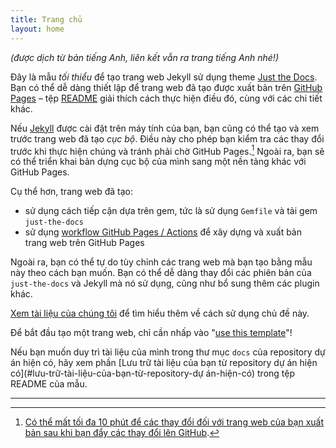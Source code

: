 ```yaml
---
title: Trang chủ
layout: home
---
```


*(được dịch từ bản tiếng Anh, liên kết vẫn ra trang tiếng Anh nhé!)*

Đây là mẫu *tối thiểu* để tạo trang web Jekyll sử dụng theme [Just the Docs]. Bạn có thể dễ dàng thiết lập để trang web đã tạo được xuất bản trên [GitHub Pages] – tệp [README] giải thích cách thực hiện điều đó, cùng với các chi tiết khác.

Nếu [Jekyll] được cài đặt trên máy tính của bạn, bạn cũng có thể tạo và xem trước trang web đã tạo *cục bộ*. Điều này cho phép bạn kiểm tra các thay đổi trước khi thực hiện chúng và tránh phải chờ GitHub Pages.[^1] Ngoài ra, bạn sẽ có thể triển khai bản dựng cục bộ của mình sang một nền tảng khác với GitHub Pages.

Cụ thể hơn, trang web đã tạo:

- sử dụng cách tiếp cận dựa trên gem, tức là sử dụng `Gemfile` và tải gem `just-the-docs`
- sử dụng [workflow GitHub Pages / Actions] để xây dựng và xuất bản trang web trên GitHub Pages

Ngoài ra, bạn có thể tự do tùy chỉnh các trang web mà bạn tạo bằng mẫu này theo cách bạn muốn. Bạn có thể dễ dàng thay đổi các phiên bản của `just-the-docs` và Jekyll mà nó sử dụng, cũng như bổ sung thêm các plugin khác.

[Xem tài liệu của chúng tôi][Just the Docs] để tìm hiểu thêm về cách sử dụng chủ đề này.

Để bắt đầu tạo một trang web, chỉ cần nhấp vào "[use this template]"!

Nếu bạn muốn duy trì tài liệu của mình trong thư mục `docs` của repository dự án hiện có, hãy xem phần [Lưu trữ tài liệu của bạn từ repository dự án hiện có](#lưu-trữ-tài-liệu-của-bạn-từ-repository-dự án-hiện-có) trong tệp README của mẫu.

----

[^1]: [Có thể mất tối đa 10 phút để các thay đổi đối với trang web của bạn xuất bản sau khi bạn đẩy các thay đổi lên GitHub](https://docs.github.com/en/pages/setting-up-a-github-pages-site-with-jekyll/creating-a-github-pages-site-with-jekyll#creating-your-site).

[Just the Docs]: https://just-the-docs.github.io/just-the-docs/
[GitHub Pages]: https://docs.github.com/en/pages
[README]: https://github.com/just-the-docs/just-the-docs-template/blob/main/README.md
[Jekyll]: https://jekyllrb.com
[workflow GitHub Pages / Actions]: https://github.blog/changelog/2022-07-27-github-pages-custom-github-actions-workflows-beta/
[use this template]: https://github.com/just-the-docs/just-the-docs-template/generate